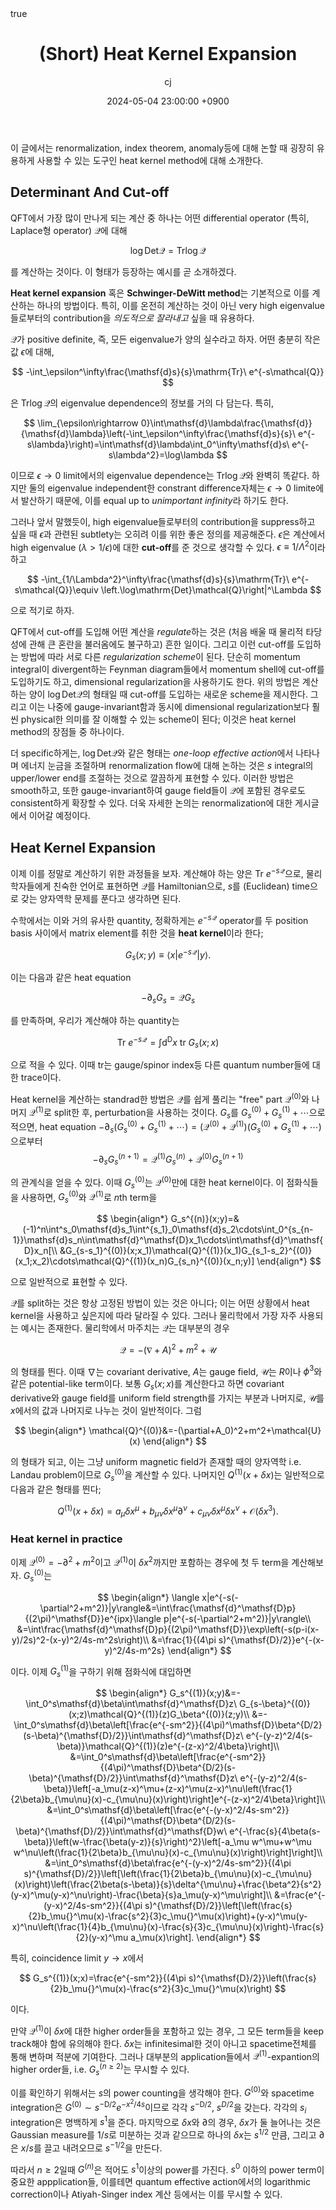 ﻿---
title: (Short) Heat Kernel Expansion
author: cj
date: 2024-05-04 23:00:00 +0900
categories: [shorts]
tags: 
pin: true
math: true
mermaid: false
---
이 글에서는 renormalization, index theorem, anomaly등에 대해 논할 때 굉장히 유용하게 사용할 수 있는 도구인 heat kernel method에 대해 소개한다.

## Determinant And Cut-off

QFT에서 가장 많이 만나게 되는 계산 중 하나는 어떤 differential operator (특히, Laplace형 operator) $\mathcal{Q}$에 대해

$$
\log\mathrm{Det}\mathcal{Q}=\mathrm{Tr}\log \mathcal{Q}
$$

를 계산하는 것이다. 이 형태가 등장하는 예시를 곧 소개하겠다.

**Heat kernel expansion** 혹은 **Schwinger-DeWitt method**는 기본적으로 이를 계산하는 하나의 방법이다. 특히, 이를 온전히 계산하는 것이 아닌 very high eigenvalue들로부터의 contribution을 *의도적으로 잘라내고* 싶을 때 유용하다.

$\mathcal{Q}$가 positive definite, 즉, 모든 eigenvalue가 양의 실수라고 하자. 어떤 충분히 작은 값 $\epsilon$에 대해,

$$
-\int_\epsilon^\infty\frac{\mathsf{d}s}{s}\mathrm{Tr}\ e^{-s\mathcal{Q}}
$$

은 $\mathrm{Tr}\log \mathcal{Q}$의 eigenvalue dependence의 정보를 거의 다 담는다. 특히,

$$
\lim_{\epsilon\rightarrow 0}\int\mathsf{d}\lambda\frac{\mathsf{d}}{\mathsf{d}\lambda}\left(-\int_\epsilon^\infty\frac{\mathsf{d}s}{s}\  e^{-s\lambda}\right)=\int\mathsf{d}\lambda\int_0^\infty\mathsf{d}s\ e^{-s\lambda^2}=\log\lambda
$$

이므로 $\epsilon\rightarrow 0$ limit에서의 eigenvalue dependence는 $\mathrm{Tr}\log \mathcal{Q}$와 완벽히 똑같다. 하지만 둘의 eigenvalue independent한 constrant difference자체는 $\epsilon\rightarrow 0$ limite에서 발산하기 때문에, 이를 equal up to *unimportant infinity*라 하기도 한다.

그러나 앞서 말했듯이, high eigenvalue들로부터의 contribution을 suppress하고 싶을 때 $\epsilon$과 관련된 subtlety는 오히려 이를 위한 좋은 정의를 제공해준다. $\epsilon$은 계산에서 high eigenvalue ($\lambda>1/\epsilon$)에 대한 **cut-off**를 준 것으로 생각할 수 있다. $\epsilon\equiv 1/\Lambda^2$이라 하고

$$
-\int_{1/\Lambda^2}^\infty\frac{\mathsf{d}s}{s}\mathrm{Tr}\ e^{-s\mathcal{Q}}\equiv \left.\log\mathrm{Det}\mathcal{Q}\right|^\Lambda
$$

으로 적기로 하자.

QFT에서 cut-off를 도입해 어떤 계산을 *regulate*하는 것은 (처음 배울 때 물리적 타당성에 관해 큰 혼란을 불러옴에도 불구하고) 흔한 일이다. 그리고 이런 cut-off를 도입하는 방법에 따라 서로 다른 *regularization scheme*이 된다. 단순히 momentum integral이 divergent하는 Feynman diagram들에서 momentum shell에 cut-off를 도입하기도 하고, dimensional regularization을 사용하기도 한다. 위의 방법은 계산하는 양이 $\log\mathrm{Det}\mathcal{Q}$의 형태일 때 cut-off를 도입하는 새로운 scheme을 제시한다. 그리고 이는 나중에 gauge-invariant함과 동시에 dimensional regularization보다 훨씬 physical한 의미를 잘 이해할 수 있는 scheme이 된다; 이것은 heat kernel method의 장점들 중 하나이다.

더 specific하게는, $\log\mathrm{Det}\mathcal{Q}$와 같은 형태는 *one-loop effective action*에서 나타나며 에너지 눈금을 조절하며 renormalization flow에 대해 논하는 것은 $s$ integral의 upper/lower end를 조절하는 것으로 깔끔하게 표현할 수 있다. 이러한 방법은 smooth하고, 또한 gauge-invariant하여 gauge field들이 $\mathcal{Q}$에 포함된 경우로도 consistent하게 확장할 수 있다. 더욱 자세한 논의는 renormalization에 대한 게시글에서 이어갈 예정이다.

## Heat Kernel Expansion

이제 이를 정말로 계산하기 위한 과정들을 보자. 계산해야 하는 양은 $\mathrm{Tr}\ e^{-s\mathcal{Q}}$으로, 물리학자들에게 친숙한 언어로 표현하면 $\mathcal{Q}$를 Hamiltonian으로, $s$를 (Euclidean) time으로 갖는 양자역학 문제를 푼다고 생각하면 된다.

수학에서는 이와 거의 유사한 quantity, 정확하게는 $e^{-s\mathcal{Q}}$ operator를 두 position basis 사이에서 matrix element를 취한 것을 **heat kernel**이라 한다;

$$
G_s(x;y)\equiv \langle x|e^{-s\mathcal{Q}}|y\rangle.
$$

이는 다음과 같은 heat equation

$$
-\partial_s G_s=\mathcal{Q}G_s
$$

를 만족하며, 우리가 계산해야 하는 quantity는

$$
\mathrm{Tr}\ e^{-s\mathcal{Q}}=\int\mathsf{d}^\mathsf{D}x\ \mathrm{tr}\ G_s(x;x)
$$

으로 적을 수 있다. 이때 $\mathrm{tr}$는 gauge/spinor index등 다른 quantum number들에 대한 trace이다.

Heat kernel을 계산하는 standrad한 방법은 $\mathcal{Q}$를 쉽게 풀리는 "free" part $\mathcal{Q}^{(0)}$와 나머지 $\mathcal{Q}^{(1)}$로 split한 후, perturbation을 사용하는 것이다. $G_s$를 $G_s^{(0)}+G_s^{(1)}+\cdots$으로 적으면, heat equation $-\partial_s (G_s^{(0)}+G_s^{(1)}+\cdots)=(\mathcal{Q}^{(0)}+\mathcal{Q}^{(1)})(G_s^{(0)}+G_s^{(1)}+\cdots)$으로부터
$$
-\partial_s G_s^{(n+1)}=\mathcal{Q}^{(1)}G_s^{(n)}+\mathcal{Q}^{(0)}G_s^{(n+1)}
$$

의 관계식을 얻을 수 있다. 이때 $G_s^{(0)}$는 $\mathcal{Q}^{(0)}$만에 대한 heat kernel이다. 이 점화식들을 사용하면, $G_s^{(0)}$와 $\mathcal{Q}^{(1)}$로 $n$th term을

$$
\begin{align*}
G_s^{(n)}(x;y)=&(-1)^n\int^s_0\mathsf{d}s_1\int^{s_1}_0\mathsf{d}s_2\cdots\int_0^{s_{n-1}}\mathsf{d}s_n\int\mathsf{d}^\mathsf{D}x_1\cdots\int\mathsf{d}^\mathsf{D}x_n[\\ &G_{s-s_1}^{(0)}(x;x_1)\mathcal{Q}^{(1)}(x_1)G_{s_1-s_2}^{(0)}(x_1;x_2)\cdots\mathcal{Q}^{(1)}(x_n)G_{s_n}^{(0)}(x_n;y)]
\end{align*}
$$

으로 일반적으로 표현할 수 있다. 

$\mathcal{Q}$를 split하는 것은 항상 고정된 방법이 있는 것은 아니다; 이는 어떤 상황에서 heat kernel을 사용하고 싶은지에 따라 달라질 수 있다. 그러나 물리학에서 가장 자주 사용되는 예시는 존재한다. 물리학에서 마주치는 $\mathcal{Q}$는 대부분의 경우

$$
\mathcal{Q}=-(\nabla+A)^2+m^2+\mathcal{U}
$$

의 형태를 띈다. 이때 $\nabla$는 covariant derivative, $A$는 gauge field, $\mathcal{U}$는 $R$이나 $\phi^3$와 같은 potential-like term이다. 보통 $G_s(x;x)$를 계산한다고 하면 covariant derivative와 gauge field를 uniform field strength를 가지는 부분과 나머지로, $\mathcal{U}$를 $x$에서의 값과 나머지로 나누는 것이 일반적이다. 그럼 

$$
\begin{align*}
\mathcal{Q}^{(0)}&=-(\partial+A_0)^2+m^2+\mathcal{U}(x)
\end{align*}
$$

의 형태가 되고, 이는 그냥 uniform magnetic field가 존재할 때의 양자역학 i.e. Landau problem이므로 $G_s^{(0)}$을 계산할 수 있다. 나머지인 $Q^{(1)}(x+\delta x)$는 일반적으로 다음과 같은 형태를 띈다;

$$
Q^{(1)}(x+\delta x)=a_\mu\delta x^\mu+b_{\mu\nu}\delta x^\mu\partial^\nu+c_{\mu\nu}\delta x^\mu\delta x^\nu+\mathscr{O}(\delta x^3).
$$

### Heat kernel in practice

이제 $\mathcal{Q}^{(0)}=-\partial^2+m^2$이고 $\mathcal{Q}^{(1)}$이 $\delta x^2$까지만 포함하는 경우에 첫 두 term을 계산해보자. $G_s^{(0)}$는

$$
\begin{align*}
\langle x|e^{-s(-\partial^2+m^2)}|y\rangle&=\int\frac{\mathsf{d}^\mathsf{D}p}{(2\pi)^\mathsf{D}}e^{ipx}\langle p|e^{-s(-\partial^2+m^2)}|y\rangle\\
&=\int\frac{\mathsf{d}^\mathsf{D}p}{(2\pi)^\mathsf{D}}\exp\left(-s(p-i(x-y)/2s)^2-(x-y)^2/4s-m^2s\right)\\
&=\frac{1}{(4\pi s)^{\mathsf{D}/2}}e^{-(x-y)^2/4s-m^2s}
\end{align*}
$$

이다. 이제 $G_s^{(1)}$을 구하기 위해 점화식에 대입하면

$$
\begin{align*}
G_s^{(1)}(x;y)&=-\int_0^s\mathsf{d}\beta\int\mathsf{d}^\mathsf{D}z\ G_{s-\beta}^{(0)}(x;z)\mathcal{Q}^{(1)}(z)G_\beta^{(0)}(z;y)\\
&=-\int_0^s\mathsf{d}\beta\left[\frac{e^{-sm^2}}{(4\pi)^\mathsf{D}\beta^{D/2}(s-\beta)^{\mathsf{D}/2}}\int\mathsf{d}^\mathsf{D}z\ e^{-(y-z)^2/4(s-\beta)}\mathcal{Q}^{(1)}(z)e^{-(z-x)^2/4\beta}\right]\\
&=\int_0^s\mathsf{d}\beta\left[\frac{e^{-sm^2}}{(4\pi)^\mathsf{D}\beta^{D/2}(s-\beta)^{\mathsf{D}/2}}\int\mathsf{d}^\mathsf{D}z\ e^{-(y-z)^2/4(s-\beta)}\left[-a_\mu(z-x)^\mu+(z-x)^\mu(z-x)^\nu\left(\frac{1}{2\beta}b_{\mu\nu}(x)-c_{\mu\nu}(x)\right)\right]e^{-(z-x)^2/4\beta}\right]\\
&=\int_0^s\mathsf{d}\beta\left[\frac{e^{-(y-x)^2/4s-sm^2}}{(4\pi)^\mathsf{D}\beta^{D/2}(s-\beta)^{\mathsf{D}/2}}\int\mathsf{d}^\mathsf{D}w\ e^{-\frac{s}{4\beta(s-\beta)}\left(w-\frac{\beta(y-z)}{s}\right)^2}\left[-a_\mu w^\mu+w^\mu w^\nu\left(\frac{1}{2\beta}b_{\mu\nu}(x)-c_{\mu\nu}(x)\right)\right]\right]\\
&=\int_0^s\mathsf{d}\beta\frac{e^{-(y-x)^2/4s-sm^2}}{(4\pi s)^{\mathsf{D}/2}}\left[\left(\frac{1}{2\beta}b_{\mu\nu}(x)-c_{\mu\nu}(x)\right)\left(\frac{2\beta(s-\beta)}{s}\delta^{\mu\nu}+\frac{\beta^2}{s^2}(y-x)^\mu(y-x)^\nu\right)-\frac{\beta}{s}a_\mu(y-x)^\mu\right]\\
&=\frac{e^{-(y-x)^2/4s-sm^2}}{(4\pi s)^{\mathsf{D}/2}}\left[\left(\frac{s}{2}b_\mu{}^\mu(x)-\frac{s^2}{3}c_\mu{}^\mu(x)\right)+(y-x)^\mu(y-x)^\nu\left(\frac{1}{4}b_{\mu\nu}(x)-\frac{s}{3}c_{\mu\nu}(x)\right)-\frac{s}{2}(y-x)^\mu a_\mu(x)\right].
\end{align*}
$$

특히, coincidence limit $y\rightarrow x$에서

$$
G_s^{(1)}(x;x)=\frac{e^{-sm^2}}{(4\pi s)^{\mathsf{D}/2}}\left(\frac{s}{2}b_\mu{}^\mu(x)-\frac{s^2}{3}c_\mu{}^\mu(x)\right)
$$

이다. 

만약 $\mathcal{Q}^{(1)}$이 $\delta x$에 대한 higher order들을 포함하고 있는 경우, 그 모든 term들을 keep track해야 함에 유의해야 한다. $\delta x$는 infinitesimal한 것이 아니고 spacetime전체를 통해 변하며 적분에 기여한다. 그러나 대부분의 application들에서 $\mathcal{Q}^{(1)}$-expantion의 higher order들, i.e. $G_s^{(n\ge 2)}$는 무시할 수 있다. 

이를 확인하기 위해서는 $s$의 power counting을 생각해야 한다. $G^{(0)}$와 spacetime integration은 $G^{(0)}\sim s^{-\mathsf{D}/2}e^{-x^2/4s}$이므로 각각 $s^{-\mathsf{D}/2}$, $s^{D/2}$을 갖는다. 각각의 $s_i$ integration은 명백하게 $s^1$을 준다. 마지막으로 $\delta x$와 $\partial$의 경우, $\delta x$가 둘 늘어나는 것은 Gaussian measure를 $1/s$로 미분하는 것과 같으므로 하나의 $\delta x$는 $s^{1/2}$ 만큼, 그리고 $\partial$은 $x/s$를 끌고 내려오므로 $s^{-1/2}$을 만든다.

따라서 $n\ge 2$일때 $G^{(n)}$은 적어도 $s^1$이상의 power를 가진다. $s^0$ 이하의 power term이 중요한 appplication들, 이를테면 quantum effective action에서의 logarithmic correction이나 Atiyah-Singer index 계산 등에서는 이를 무시할 수 있다.
